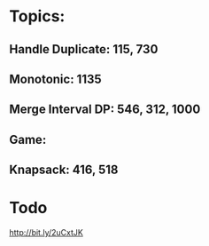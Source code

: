# Topics:

## Handle Duplicate: 115, 730
## Monotonic: 1135
## Merge Interval DP: 546, 312, 1000
## Game:
## Knapsack: 416, 518

# Todo

http://bit.ly/2uCxtJK

